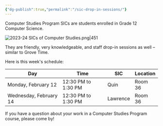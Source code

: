 ```yaml
---
{"dg-publish":true,"permalink":"/sic-drop-in-sessions/"}
---
```


Computer Studies Program SICs are students enrolled in Grade 12 Computer Science.

![2023-24 SICs of Computer Studies.png|451](/img/user/Media/2023-24%20SICs%20of%20Computer%20Studies.png)

They are friendly, very knowledgeable, and staff drop-in sessions as well – similar to Grove Time.

Here is this week's schedule:

Day|Time|SIC|Location
-|-|-|-
Monday, February 12|12:30 PM to 1:30 PM|Quin|Room 36
Wednesday, February 14|12:30 PM to 1:30 PM|Lawrence|Room 36

If you have a question about your work in a Computer Studies Program course, please come by!